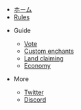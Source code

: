 * [ホーム]()
* [Rules](rules.md)

- Guide
  - [Vote](vote.md)
  - [Custom enchants](custom-enchants.md)
  - [Land claiming](land-claiming.md)
  - [Economy](economy.md)

- More
  - [Twitter](https://twitter.com/MCPlayNetwork)
  - [Discord](discord.md)